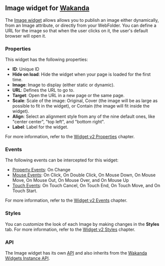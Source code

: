 ## Image widget for [Wakanda](http://www.wakanda.org)The [Image widget](http://doc.wakanda.org/WakandaStudio0/help/Title/en/page4651.html "Image widget") allows allows you to publish an image either dynamically, from an Image attribute, or directly from your WebFolder. You can define a URL for the image so that when the user clicks on it, the user's default browser will open it. ### PropertiesThis widget has the following properties:* __ID__: Unique ID* __Hide on load__: Hide the widget when your page is loaded for the first time. * __Image__: Image to display (either static or dynamic).* __URL__: Defines the URL to go to.* __Target__: Open the URL in a new page or the same page.* __Scale__: Scale of the image: Original, Cover (the image will be as large as possible to fit in the widget), or Contain (the image will fit inside the widget). * __Align__: Select an alignment style from any of the nine default ones, like "center center", "top left", and "bottom right".* __Label__: Label for the widget.For more information, refer to the [Widget v2 Properties](http://doc.wakanda.org/WakandaStudio0/help/Title/en/page4608.html "Widget v2 Properties") chapter.### EventsThe following events can be intercepted for this widget:* [Property Events](http://doc.wakanda.org/WakandaStudio/help/Title/en/page4609.html#1085182): On Change* [Mouse Events](http://doc.wakanda.org/WakandaStudio/help/Title/en/page4609.html#1085346): On Click, On Double Click, On Mouse Down, On Mouse Move, On Mouse Out, On Mouse Over, and On Mouse Up* [Touch Events](http://doc.wakanda.org/WakandaStudio/help/Title/en/page4609.html#1085362): On Touch Cancel, On Touch End, On Touch Move, and On Touch Start.For more information, refer to the [Widget v2 Events](http://doc.wakanda.org/WakandaStudio/help/Title/en/page4609.html "Widget v2 Events") chapter.### StylesYou can customize the look of each Image by making changes in the __Styles__ tab. For more information, refer to the [Widget v2 Styles](http://doc.wakanda.org/WakandaStudio0/help/Title/en/page4611.html "Widget v2 Styles") chapter.### APIThe Image widget has its own [API](http://doc.wakanda.org/WakandaStudio/help/Title/en/page4652.html "Image v2 API") and also inherits from the [Wakanda Widgets Instance API](http://doc.wakanda.org/WakandaStudio/help/Title/en/page4066.html "Wakanda Widgets Instance API").